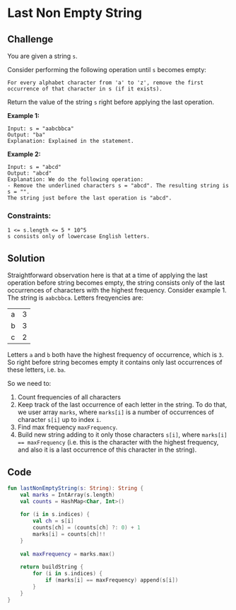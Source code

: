 # Last Non Empty String

## Challenge
You are given a string `s`.

Consider performing the following operation until `s` becomes empty:

    For every alphabet character from 'a' to 'z', remove the first occurrence of that character in s (if it exists).

Return the value of the string `s` right before applying the last operation.

__Example 1:__

    Input: s = "aabcbbca"
    Output: "ba"
    Explanation: Explained in the statement.

__Example 2:__

    Input: s = "abcd"
    Output: "abcd"
    Explanation: We do the following operation:
    - Remove the underlined characters s = "abcd". The resulting string is s = "".
    The string just before the last operation is "abcd".

### Constraints:

    1 <= s.length <= 5 * 10^5
    s consists only of lowercase English letters.

## Solution

Straightforward observation here is that at a time of applying the last operation before string becomes empty, the string consists only of the last occurrences of characters with the highest frequency.
Consider example 1. The string is `aabcbbca`. Letters freqyencies are:

|||
|-|-|
|a|3|
|b|3|
|c|2|

Letters `a` and `b` both have the highest frequency of occurrence, which is `3`. So right before string becomes empty it contains only last occurrences of these letters, i.e. `ba`.

So we need to:
1) Count frequencies of all characters
2) Keep track of the last occurrence of each letter in the string. To do that, we user array `marks`, where `marks[i]` is a number of occurrences of character `s[i]` up to index `i`.
3) Find max frequency `maxFrequency`.
4) Build new string adding to it only those characters `s[i]`, where `marks[i] == maxFrequency` (i.e. this is the character with the highest frequency, and also it is a last occurrence of this character in the string).

## Code

```Kotlin
fun lastNonEmptyString(s: String): String {
    val marks = IntArray(s.length)
    val counts = HashMap<Char, Int>()
        
    for (i in s.indices) {
        val ch = s[i]
        counts[ch] = (counts[ch] ?: 0) + 1
        marks[i] = counts[ch]!!
    }
        
    val maxFrequency = marks.max()
        
    return buildString { 
        for (i in s.indices) {
            if (marks[i] == maxFrequency) append(s[i])
        }
    }
}
```